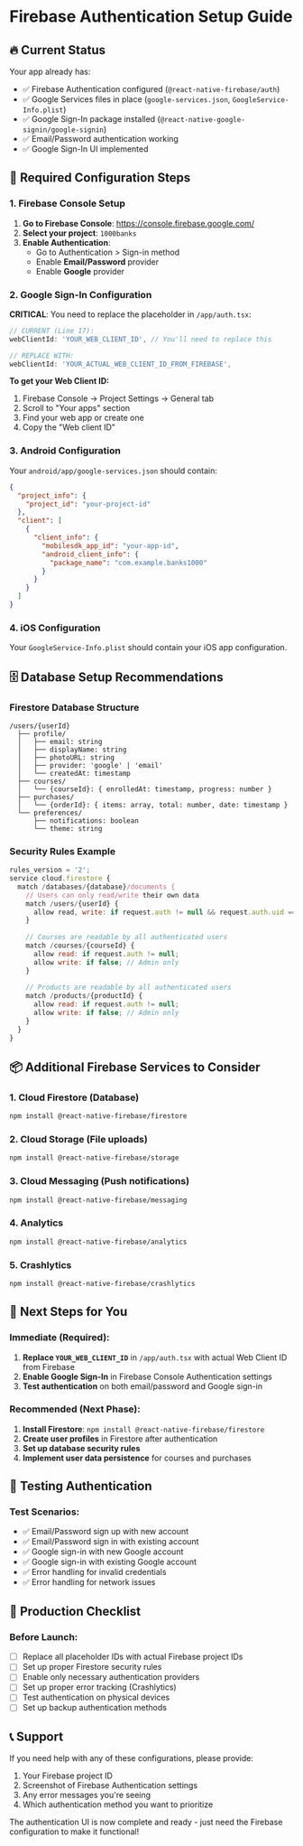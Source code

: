 # Firebase Authentication Setup Guide

## 🔥 Current Status
Your app already has:
- ✅ Firebase Authentication configured (`@react-native-firebase/auth`)
- ✅ Google Services files in place (`google-services.json`, `GoogleService-Info.plist`)
- ✅ Google Sign-In package installed (`@react-native-google-signin/google-signin`)
- ✅ Email/Password authentication working
- ✅ Google Sign-In UI implemented

## 🚨 Required Configuration Steps

### 1. Firebase Console Setup
1. **Go to Firebase Console**: https://console.firebase.google.com/
2. **Select your project**: `1000banks`
3. **Enable Authentication**:
   - Go to Authentication > Sign-in method
   - Enable **Email/Password** provider
   - Enable **Google** provider

### 2. Google Sign-In Configuration
**CRITICAL**: You need to replace the placeholder in `/app/auth.tsx`:

```typescript
// CURRENT (Line 17):
webClientId: 'YOUR_WEB_CLIENT_ID', // You'll need to replace this

// REPLACE WITH:
webClientId: 'YOUR_ACTUAL_WEB_CLIENT_ID_FROM_FIREBASE',
```

**To get your Web Client ID:**
1. Firebase Console → Project Settings → General tab
2. Scroll to "Your apps" section
3. Find your web app or create one
4. Copy the "Web client ID"

### 3. Android Configuration
Your `android/app/google-services.json` should contain:
```json
{
  "project_info": {
    "project_id": "your-project-id"
  },
  "client": [
    {
      "client_info": {
        "mobilesdk_app_id": "your-app-id",
        "android_client_info": {
          "package_name": "com.example.banks1000"
        }
      }
    }
  ]
}
```

### 4. iOS Configuration
Your `GoogleService-Info.plist` should contain your iOS app configuration.

## 🗄️ Database Setup Recommendations

### Firestore Database Structure
```
/users/{userId}
  ├── profile/
  │   ├── email: string
  │   ├── displayName: string
  │   ├── photoURL: string
  │   ├── provider: 'google' | 'email'
  │   └── createdAt: timestamp
  ├── courses/
  │   └── {courseId}: { enrolledAt: timestamp, progress: number }
  ├── purchases/
  │   └── {orderId}: { items: array, total: number, date: timestamp }
  └── preferences/
      ├── notifications: boolean
      └── theme: string
```

### Security Rules Example
```javascript
rules_version = '2';
service cloud.firestore {
  match /databases/{database}/documents {
    // Users can only read/write their own data
    match /users/{userId} {
      allow read, write: if request.auth != null && request.auth.uid == userId;
    }
    
    // Courses are readable by all authenticated users
    match /courses/{courseId} {
      allow read: if request.auth != null;
      allow write: if false; // Admin only
    }
    
    // Products are readable by all authenticated users  
    match /products/{productId} {
      allow read: if request.auth != null;
      allow write: if false; // Admin only
    }
  }
}
```

## 📦 Additional Firebase Services to Consider

### 1. Cloud Firestore (Database)
```bash
npm install @react-native-firebase/firestore
```

### 2. Cloud Storage (File uploads)
```bash
npm install @react-native-firebase/storage
```

### 3. Cloud Messaging (Push notifications)
```bash
npm install @react-native-firebase/messaging
```

### 4. Analytics
```bash
npm install @react-native-firebase/analytics
```

### 5. Crashlytics
```bash
npm install @react-native-firebase/crashlytics
```

## 🔧 Next Steps for You

### Immediate (Required):
1. **Replace `YOUR_WEB_CLIENT_ID`** in `/app/auth.tsx` with actual Web Client ID from Firebase
2. **Enable Google Sign-In** in Firebase Console Authentication settings
3. **Test authentication** on both email/password and Google sign-in

### Recommended (Next Phase):
1. **Install Firestore**: `npm install @react-native-firebase/firestore`
2. **Create user profiles** in Firestore after authentication
3. **Set up database security rules**
4. **Implement user data persistence** for courses and purchases

## 🧪 Testing Authentication

### Test Scenarios:
- ✅ Email/Password sign up with new account
- ✅ Email/Password sign in with existing account  
- ✅ Google sign-in with new Google account
- ✅ Google sign-in with existing Google account
- ✅ Error handling for invalid credentials
- ✅ Error handling for network issues

## 🚀 Production Checklist

### Before Launch:
- [ ] Replace all placeholder IDs with actual Firebase project IDs
- [ ] Set up proper Firestore security rules
- [ ] Enable only necessary authentication providers
- [ ] Set up proper error tracking (Crashlytics)
- [ ] Test authentication on physical devices
- [ ] Set up backup authentication methods

## 📞 Support
If you need help with any of these configurations, please provide:
1. Your Firebase project ID
2. Screenshot of Firebase Authentication settings
3. Any error messages you're seeing
4. Which authentication method you want to prioritize

The authentication UI is now complete and ready - just need the Firebase configuration to make it functional!
